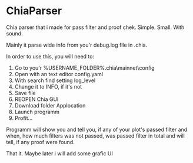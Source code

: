 # ChiaParser
Chia parser that i made for pass filter and proof chek.
Simple. Small. With sound.

Mainly it parse wide info from you'r debug.log file in .chia.

In order to use this, you will need to:
1. Go to you'r %USERNAME_FOLDER%\.chia\mainnet\config
2. Open with an text editor config.yaml
3. With search find setting log_level
4. Change it to INFO, if it's not
5. Save file
6. REOPEN Chia GUI
7. Download folder Applocation
8. Launch programm
9. Profit...

Programm will show you and tell you, if any of your plot's passed filter and when, 
how much filters was not passed, was passed filter in total and will tell, if any proof 
were found.

That it. 
Maybe later i will add some grafic UI
